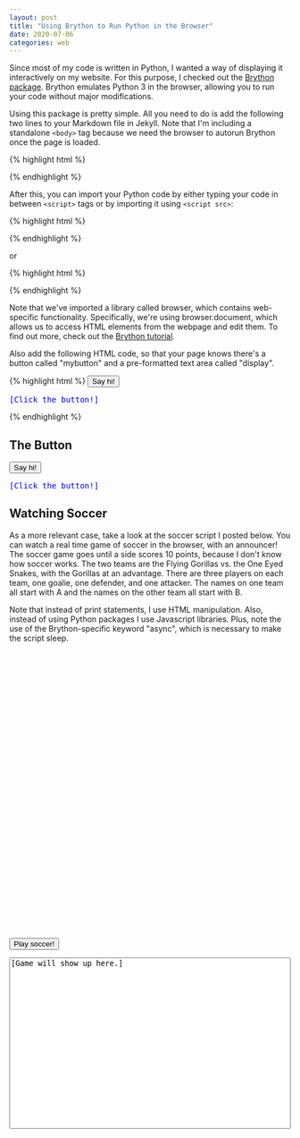 ```yaml
---
layout: post
title: "Using Brython to Run Python in the Browser"
date: 2020-07-06
categories: web
---
```

<script type="text/javascript" src="https://cdn.jsdelivr.net/npm/brython@3.8.9/brython.min.js"></script>
<script type="text/javascript" src="https://cdn.jsdelivr.net/npm/brython@3.8.9/brython_stdlib.js"></script>
<script src="https://ajax.googleapis.com/ajax/libs/jquery/1.7.1/jquery.min.js" type="text/javascript"></script>
<body onload="brython()"></body>

Since most of my code is written in Python, I wanted a way of displaying it interactively on my website. For this purpose, I checked out the [Brython package][brython]. Brython emulates Python 3 in the browser, allowing you to run your code without major modifications.

Using this package is pretty simple. All you need to do is add the following two lines to your Markdown file in Jekyll. Note that I'm including a standalone `<body>` tag because we need the browser to autorun Brython once the page is loaded.

{% highlight html %}
<script type="text/javascript"
    src="https://cdn.jsdelivr.net/npm/brython@3.8.9/brython.min.js">
</script>
<script type="text/javascript"
    src="https://cdn.jsdelivr.net/npm/brython@3.8.9/brython_stdlib.js">
</script>
<body onload="brython()"></body>
{% endhighlight %}

After this, you can import your Python code by either typing your code in between `<script>` tags or by importing it using `<script src>`:

{% highlight html %}
<script type="text/python" src="/scripts/example.py"></script>
{% endhighlight %}

or

{% highlight html %}
<script type="text/python">
from browser import document

def say_hi(event):
    document["display"].innerHTML = "Hello world!"

document["mybutton"].bind("click", say_hi)
</script>
{% endhighlight %}

Note that we've imported a library called browser, which contains web-specific functionality. Specifically, we're using browser.document, which allows us to access HTML elements from the webpage and edit them. To find out more, check out the [Brython tutorial][tutorial].

Also add the following HTML code, so that your page knows there's a button called "mybutton" and a pre-formatted text area called "display".

{% highlight html %}
<button id="mybutton">Say hi!</button>
<pre id="display" style="color:blue">[Click the button!]</pre>
{% endhighlight %}

## The Button

<script type="text/python">
from browser import document
from browser import timer

def say_hi(event):
    document["display"].innerHTML = "Hello world!"

document["mybutton"].bind("click", say_hi)
</script>

<button id="mybutton">Say hi!</button>
<pre id="display" style="color:blue">[Click the button!]</pre>

## Watching Soccer

As a more relevant case, take a look at the soccer script I posted below. You can watch a real time game of soccer in the browser, with an announcer! The soccer game goes until a side scores 10 points, because I don't know how soccer works. The two teams are the Flying Gorillas vs. the One Eyed Snakes, with the Gorillas at an advantage. There are three players on each team, one goalie, one defender, and one attacker. The names on one team all start with A and the names on the other team all start with B.

Note that instead of print statements, I use HTML manipulation. Also, instead of using Python packages I use Javascript libraries. Plus, note the use of the Brython-specific keyword "async", which is necessary to make the script sleep.

<pre id="code" style="height:500px"></pre>
<script type="text/javascript">
    $("#code").load("/scripts/2020-07-06/soccer.py");
</script>

<script type="text/python" src="/scripts/2020-07-06/soccer.py"></script>
<button id="playsoccer">Play soccer!</button>
<textarea id="soccergame" style="resize:none; width:100%" rows="20">[Game will show up here.]</textarea>

[brython]: https://github.com/brython-dev/brython
[tutorial]: https://brython.info/static_tutorial/en/index.html
